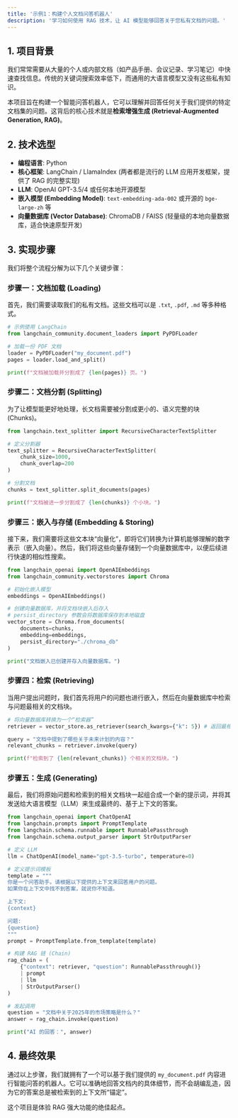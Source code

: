 ```yaml
---
title: '示例1：构建个人文档问答机器人'
description: '学习如何使用 RAG 技术，让 AI 模型能够回答关于您私有文档的问题。'
---
```


## 1. 项目背景

我们常常需要从大量的个人或内部文档（如产品手册、会议记录、学习笔记）中快速查找信息。传统的关键词搜索效率低下，而通用的大语言模型又没有这些私有知识。

本项目旨在构建一个智能问答机器人，它可以理解并回答任何关于我们提供的特定文档集的问题。这背后的核心技术就是**检索增强生成 (Retrieval-Augmented Generation, RAG)**。

## 2. 技术选型

- **编程语言**: Python
- **核心框架**: LangChain / LlamaIndex (两者都是流行的 LLM 应用开发框架，提供了 RAG 的完整实现)
- **LLM**: OpenAI GPT-3.5/4 或任何本地开源模型
- **嵌入模型 (Embedding Model)**: `text-embedding-ada-002` 或开源的 `bge-large-zh` 等
- **向量数据库 (Vector Database)**: ChromaDB / FAISS (轻量级的本地向量数据库，适合快速原型开发)

## 3. 实现步骤

我们将整个流程分解为以下几个关键步骤：

### 步骤一：文档加载 (Loading)

首先，我们需要读取我们的私有文档。这些文档可以是 `.txt`, `.pdf`, `.md` 等多种格式。

```python
# 示例使用 LangChain
from langchain_community.document_loaders import PyPDFLoader

# 加载一份 PDF 文档
loader = PyPDFLoader("my_document.pdf")
pages = loader.load_and_split()

print(f"文档被加载并分割成了 {len(pages)} 页。")
```

### 步骤二：文档分割 (Splitting)

为了让模型能更好地处理，长文档需要被分割成更小的、语义完整的块 (Chunks)。

```python
from langchain.text_splitter import RecursiveCharacterTextSplitter

# 定义分割器
text_splitter = RecursiveCharacterTextSplitter(
    chunk_size=1000,
    chunk_overlap=200
)

# 分割文档
chunks = text_splitter.split_documents(pages)

print(f"文档被进一步分割成了 {len(chunks)} 个小块。")
```

### 步骤三：嵌入与存储 (Embedding & Storing)

接下来，我们需要将这些文本块“向量化”，即将它们转换为计算机能够理解的数字表示（嵌入向量）。然后，我们将这些向量存储到一个向量数据库中，以便后续进行快速的相似性搜索。

```python
from langchain_openai import OpenAIEmbeddings
from langchain_community.vectorstores import Chroma

# 初始化嵌入模型
embeddings = OpenAIEmbeddings()

# 创建向量数据库，并将文档块嵌入后存入
# persist_directory 参数会将数据库保存到本地磁盘
vector_store = Chroma.from_documents(
    documents=chunks,
    embedding=embeddings,
    persist_directory="./chroma_db"
)

print("文档嵌入已创建并存入向量数据库。")
```

### 步骤四：检索 (Retrieving)

当用户提出问题时，我们首先将用户的问题也进行嵌入，然后在向量数据库中检索与问题最相关的文档块。

```python
# 将向量数据库转换为一个“检索器”
retriever = vector_store.as_retriever(search_kwargs={"k": 5}) # 返回最相关的5个块

query = "文档中提到了哪些关于未来计划的内容？"
relevant_chunks = retriever.invoke(query)

print(f"检索到了 {len(relevant_chunks)} 个相关的文档块。")
```

### 步骤五：生成 (Generating)

最后，我们将原始问题和检索到的相关文档块一起组合成一个新的提示词，并将其发送给大语言模型（LLM）来生成最终的、基于上下文的答案。

```python
from langchain_openai import ChatOpenAI
from langchain.prompts import PromptTemplate
from langchain.schema.runnable import RunnablePassthrough
from langchain.schema.output_parser import StrOutputParser

# 定义 LLM
llm = ChatOpenAI(model_name="gpt-3.5-turbo", temperature=0)

# 定义提示词模板
template = """
你是一个问答助手。请根据以下提供的上下文来回答用户的问题。
如果你在上下文中找不到答案，就说你不知道。

上下文:
{context}

问题:
{question}
"""
prompt = PromptTemplate.from_template(template)

# 构建 RAG 链 (Chain)
rag_chain = (
    {"context": retriever, "question": RunnablePassthrough()}
    | prompt
    | llm
    | StrOutputParser()
)

# 发起调用
question = "文档中关于2025年的市场策略是什么？"
answer = rag_chain.invoke(question)

print("AI 的回答：", answer)
```

## 4. 最终效果

通过以上步骤，我们就拥有了一个可以基于我们提供的 `my_document.pdf` 内容进行智能问答的机器人。它可以准确地回答文档内的具体细节，而不会胡编乱造，因为它的答案总是被检索到的上下文所“锚定”。

这个项目是体验 RAG 强大功能的绝佳起点。
